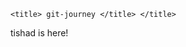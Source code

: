 
<!DOCTYPE html>
<html lang="en">
<head>
    <meta charset="UTF-8">
    <meta name="viewport" content="width=device-width, initial-scale=1.0">
   

    
    <title> git-journey </title> </title>
</head>
<body>
    tishad is here!
</body>
</html>
